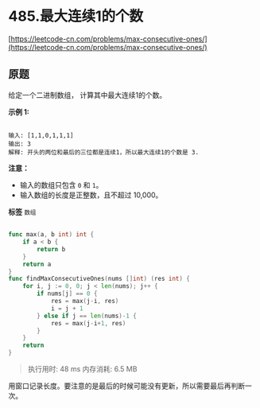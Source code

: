 # 485.最大连续1的个数
[https://leetcode-cn.com/problems/max-consecutive-ones/](https://leetcode-cn.com/problems/max-consecutive-ones/) 
## 原题
给定一个二进制数组， 计算其中最大连续1的个数。

 **示例 1:** 

```

输入: [1,1,0,1,1,1]
输出: 3
解释: 开头的两位和最后的三位都是连续1，所以最大连续1的个数是 3.

```
 **注意：** 
- 输入的数组只包含 `0` 和 `1`。
- 输入数组的长度是正整数，且不超过 10,000。
 
**标签**
`数组` 


## 
```go
func max(a, b int) int {
	if a < b {
		return b
	}
	return a
}
func findMaxConsecutiveOnes(nums []int) (res int) {
	for i, j := 0, 0; j < len(nums); j++ {
		if nums[j] == 0 {
			res = max(j-i, res)
			i = j + 1
		} else if j == len(nums)-1 {
			res = max(j-i+1, res)
		}
	}
	return
}
```
>执行用时: 48 ms
内存消耗: 6.5 MB

用窗口记录长度。要注意的是最后的时候可能没有更新，所以需要最后再判断一次。